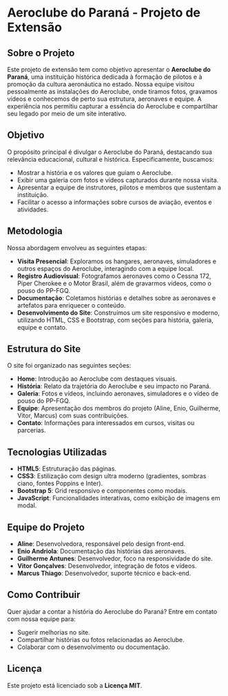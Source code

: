 # Aeroclube do Paraná - Projeto de Extensão

## Sobre o Projeto

Este projeto de extensão tem como objetivo apresentar o **Aeroclube do Paraná**, uma instituição histórica dedicada à formação de pilotos e à promoção da cultura aeronáutica no estado. Nossa equipe visitou pessoalmente as instalações do Aeroclube, onde tiramos fotos, gravamos vídeos e conhecemos de perto sua estrutura, aeronaves e equipe. A experiência nos permitiu capturar a essência do Aeroclube e compartilhar seu legado por meio de um site interativo.

## Objetivo

O propósito principal é divulgar o Aeroclube do Paraná, destacando sua relevância educacional, cultural e histórica. Especificamente, buscamos:

- Mostrar a história e os valores que guiam o Aeroclube.
- Exibir uma galeria com fotos e vídeos capturados durante nossa visita.
- Apresentar a equipe de instrutores, pilotos e membros que sustentam a instituição.
- Facilitar o acesso a informações sobre cursos de aviação, eventos e atividades.

## Metodologia

Nossa abordagem envolveu as seguintes etapas:

- **Visita Presencial**: Exploramos os hangares, aeronaves, simuladores e outros espaços do Aeroclube, interagindo com a equipe local.
- **Registro Audiovisual**: Fotografamos aeronaves como o Cessna 172, Piper Cherokee e o Motor Brasil, além de gravarmos vídeos, como o pouso do PP-FGQ.
- **Documentação**: Coletamos histórias e detalhes sobre as aeronaves e artefatos para enriquecer o conteúdo.
- **Desenvolvimento do Site**: Construímos um site responsivo e moderno, utilizando HTML, CSS e Bootstrap, com seções para história, galeria, equipe e contato.

## Estrutura do Site

O site foi organizado nas seguintes seções:

- **Home**: Introdução ao Aeroclube com destaques visuais.
- **História**: Relato da trajetória do Aeroclube e seu impacto no Paraná.
- **Galeria**: Fotos e vídeos, incluindo aeronaves, simuladores e o vídeo de pouso do PP-FGQ.
- **Equipe**: Apresentação dos membros do projeto (Aline, Enio, Guilherme, Vitor, Marcus) com suas contribuições.
- **Contato**: Informações para interessados em cursos, visitas ou parcerias.

## Tecnologias Utilizadas

- **HTML5**: Estruturação das páginas.
- **CSS3**: Estilização com design ultra moderno (gradientes, sombras ciano, fontes Poppins e Inter).
- **Bootstrap 5**: Grid responsivo e componentes como modais.
- **JavaScript**: Funcionalidades interativas, como exibição de imagens em modal.

## Equipe do Projeto

- **Aline**: Desenvolvedora, responsável pelo design front-end.
- **Enio Andriola**: Documentação das histórias das aeronaves.
- **Guilherme Antunes**: Desenvolvedor, foco na responsividade do site.
- **Vitor Gonçalves**: Desenvolvedor, integração de fotos e vídeos.
- **Marcus Thiago**: Desenvolvedor, suporte técnico e back-end.

## Como Contribuir

Quer ajudar a contar a história do Aeroclube do Paraná? Entre em contato com nossa equipe para:

- Sugerir melhorias no site.
- Compartilhar histórias ou fotos relacionadas ao Aeroclube.
- Colaborar com o desenvolvimento ou documentação.

## Licença

Este projeto está licenciado sob a **Licença MIT**.
